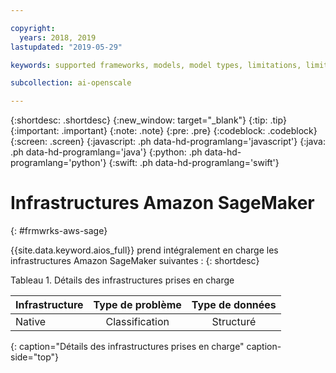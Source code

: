 ```yaml
---

copyright:
  years: 2018, 2019
lastupdated: "2019-05-29"

keywords: supported frameworks, models, model types, limitations, limits, AWS, Sagemaker, Amazon

subcollection: ai-openscale

---
```


{:shortdesc: .shortdesc}
{:new_window: target="_blank"}
{:tip: .tip}
{:important: .important}
{:note: .note}
{:pre: .pre}
{:codeblock: .codeblock}
{:screen: .screen}
{:javascript: .ph data-hd-programlang='javascript'}
{:java: .ph data-hd-programlang='java'}
{:python: .ph data-hd-programlang='python'}
{:swift: .ph data-hd-programlang='swift'}

# Infrastructures Amazon SageMaker
{: #frmwrks-aws-sage}

{{site.data.keyword.aios_full}} prend intégralement en charge les infrastructures Amazon SageMaker suivantes :
{: shortdesc}

Tableau 1. Détails des infrastructures prises en charge

| Infrastructure | Type de problème | Type de données |
|:---|:---:|:---:|
| Native | Classification | Structuré |
{: caption="Détails des infrastructures prises en charge" caption-side="top"}



